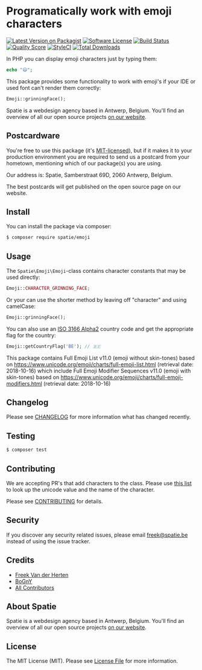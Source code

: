 # Programatically work with emoji characters

[![Latest Version on Packagist](https://img.shields.io/packagist/v/spatie/emoji.svg?style=flat-square)](https://packagist.org/packages/spatie/emoji)
[![Software License](https://img.shields.io/badge/license-MIT-brightgreen.svg?style=flat-square)](LICENSE.md)
[![Build Status](https://img.shields.io/travis/spatie/emoji/master.svg?style=flat-square)](https://travis-ci.org/spatie/emoji)
[![Quality Score](https://img.shields.io/scrutinizer/g/spatie/emoji.svg?style=flat-square)](https://scrutinizer-ci.com/g/spatie/emoji)
[![StyleCI](https://styleci.io/repos/51245349/shield?branch=master)](https://styleci.io/repos/51245349)
[![Total Downloads](https://img.shields.io/packagist/dt/spatie/emoji.svg?style=flat-square)](https://packagist.org/packages/spatie/emoji)

In PHP you can display emoji characters just by typing them:

```php
echo "😃";
```

This package provides some functionality to work with emoji's if your IDE or used font can't render them correctly:

```php
Emoji::grinningFace();
```

Spatie is a webdesign agency based in Antwerp, Belgium. You'll find an overview of all our open source projects [on our website](https://spatie.be/opensource).

## Postcardware

You're free to use this package (it's [MIT-licensed](LICENSE.md)), but if it makes it to your production environment you are required to send us a postcard from your hometown, mentioning which of our package(s) you are using.

Our address is: Spatie, Samberstraat 69D, 2060 Antwerp, Belgium.

The best postcards will get published on the open source page on our website.

## Install

You can install the package via composer:
``` bash
$ composer require spatie/emoji
```

## Usage

The `Spatie\Emoji\Emoji`-class contains character constants that may be used directly:

```php
Emoji::CHARACTER_GRINNING_FACE;
```

Or your can use the shorter method by leaving off "character" and using camelCase:
```php
Emoji::grinningFace();
```

You can also use an [ISO 3166 Alpha2](https://en.wikipedia.org/wiki/ISO_3166-1_alpha-2) country code and get the appropriate flag for the country:
```php
Emoji::getCountryFlag('BE'); // 🇧🇪
```
This package contains Full Emoji List v11.0 (emoji without skin-tones) based on
https://www.unicode.org/emoji/charts/full-emoji-list.html (retrieval date: 2018-10-16)
which include Full Emoji Modifier Sequences v11.0 (emoji with skin-tones) based on
https://www.unicode.org/emoji/charts/full-emoji-modifiers.html (retrieval date: 2018-10-16)

## Changelog

Please see [CHANGELOG](CHANGELOG.md) for more information what has changed recently.

## Testing

``` bash
$ composer test
```

## Contributing

We are accepting PR's that add characters to the class.
Please use [this list](http://unicode.org/emoji/charts/full-emoji-list.html) to look up the unicode value and
the name of the character.

Please see [CONTRIBUTING](CONTRIBUTING.md) for details.

## Security

If you discover any security related issues, please email freek@spatie.be instead of using the issue tracker.

## Credits

- [Freek Van der Herten](https://github.com/freekmurze)
- [BoGnY](https://github.com/bogny)
- [All Contributors](../../contributors)

## About Spatie
Spatie is a webdesign agency based in Antwerp, Belgium. You'll find an overview of all our open source projects [on our website](https://spatie.be/opensource).

## License

The MIT License (MIT). Please see [License File](LICENSE.md) for more information.
